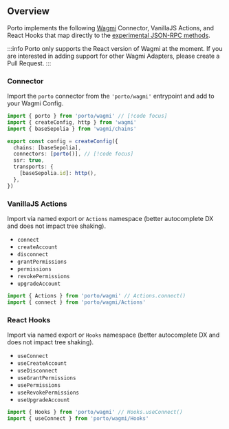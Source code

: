 ## Overview

Porto implements the following [Wagmi](https://github.com/wevm/wagmi) Connector, VanillaJS Actions, and React Hooks that map directly to the [experimental JSON-RPC methods](#json-rpc-reference).

:::info
Porto only supports the React version of Wagmi at the moment. If you are interested in adding support for other Wagmi Adapters, please create a Pull Request.
:::

### Connector

Import the `porto` connector from the `'porto/wagmi'` entrypoint and add to your Wagmi Config.

```ts
import { porto } from 'porto/wagmi' // [!code focus]
import { createConfig, http } from 'wagmi'
import { baseSepolia } from 'wagmi/chains'

export const config = createConfig({
  chains: [baseSepolia],
  connectors: [porto()], // [!code focus]
  ssr: true,
  transports: {
    [baseSepolia.id]: http(),
  },
})
```

### VanillaJS Actions

Import via named export or `Actions` namespace (better autocomplete DX and does not impact tree shaking).

- `connect`
- `createAccount`
- `disconnect`
- `grantPermissions`
- `permissions`
- `revokePermissions`
- `upgradeAccount`

```ts
import { Actions } from 'porto/wagmi' // Actions.connect()
import { connect } from 'porto/wagmi/Actions'
```

### React Hooks

Import via named export or `Hooks` namespace (better autocomplete DX and does not impact tree shaking).

- `useConnect`
- `useCreateAccount`
- `useDisconnect`
- `useGrantPermissions`
- `usePermissions`
- `useRevokePermissions`
- `useUpgradeAccount`

```ts
import { Hooks } from 'porto/wagmi' // Hooks.useConnect()
import { useConnect } from 'porto/wagmi/Hooks'
```

